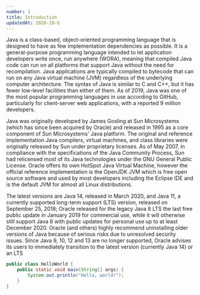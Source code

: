 ```yaml
---
number: 1
title: Introduction
updatedAt: 2020-10-6
---
```


Java is a class-based, object-oriented programming language that is designed to have as few implementation dependencies as possible. It is a general-purpose programming language intended to let application developers write once, run anywhere (WORA), meaning that compiled Java code can run on all platforms that support Java without the need for recompilation. Java applications are typically compiled to bytecode that can run on any Java virtual machine (JVM) regardless of the underlying computer architecture. The syntax of Java is similar to C and C++, but it has fewer low-level facilities than either of them. As of 2019, Java was one of the most popular programming languages in use according to GitHub, particularly for client-server web applications, with a reported 9 million developers.

Java was originally developed by James Gosling at Sun Microsystems (which has since been acquired by Oracle) and released in 1995 as a core component of Sun Microsystems' Java platform. The original and reference implementation Java compilers, virtual machines, and class libraries were originally released by Sun under proprietary licenses. As of May 2007, in compliance with the specifications of the Java Community Process, Sun had relicensed most of its Java technologies under the GNU General Public License. Oracle offers its own HotSpot Java Virtual Machine, however the official reference implementation is the OpenJDK JVM which is free open source software and used by most developers including the Eclipse IDE and is the default JVM for almost all Linux distributions.

The latest versions are Java 14, released in March 2020, and Java 11, a currently supported long-term support (LTS) version, released on September 25, 2018; Oracle released for the legacy Java 8 LTS the last free public update in January 2019 for commercial use, while it will otherwise still support Java 8 with public updates for personal use up to at least December 2020. Oracle (and others) highly recommend uninstalling older versions of Java because of serious risks due to unresolved security issues. Since Java 9, 10, 12 and 13 are no longer supported, Oracle advises its users to immediately transition to the latest version (currently Java 14) or an LTS

```java
public class HelloWorld {
    public static void main(String[] args) {
        System.out.println("Hello, world!");
    }
}
```